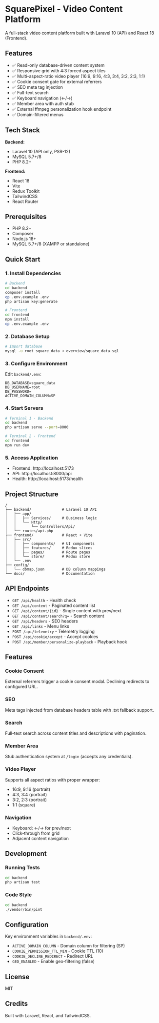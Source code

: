 # SquarePixel - Video Content Platform

A full-stack video content platform built with Laravel 10 (API) and React 18 (Frontend).

## Features

- ✅ Read-only database-driven content system
- ✅ Responsive grid with 4:3 forced aspect tiles
- ✅ Multi-aspect-ratio video player (16:9, 9:16, 4:3, 3:4, 3:2, 2:3, 1:1)
- ✅ Cookie consent gate for external referrers
- ✅ SEO meta tag injection
- ✅ Full-text search
- ✅ Keyboard navigation (←/→)
- ✅ Member area with auth stub
- ✅ External ffmpeg personalization hook endpoint
- ✅ Domain-filtered menus

## Tech Stack

**Backend:**
- Laravel 10 (API only, PSR-12)
- MySQL 5.7+/8
- PHP 8.2+

**Frontend:**
- React 18
- Vite
- Redux Toolkit
- TailwindCSS
- React Router

## Prerequisites

- PHP 8.2+
- Composer
- Node.js 18+
- MySQL 5.7+/8 (XAMPP or standalone)

## Quick Start

### 1. Install Dependencies

```bash
# Backend
cd backend
composer install
cp .env.example .env
php artisan key:generate

# Frontend
cd frontend
npm install
cp .env.example .env
```

### 2. Database Setup

```bash
# Import database
mysql -u root square_data < overview/square_data.sql
```

### 3. Configure Environment

Edit `backend/.env`:
```
DB_DATABASE=square_data
DB_USERNAME=root
DB_PASSWORD=
ACTIVE_DOMAIN_COLUMN=SP
```

### 4. Start Servers

```bash
# Terminal 1 - Backend
cd backend
php artisan serve --port=8000

# Terminal 2 - Frontend
cd frontend
npm run dev
```

### 5. Access Application

- Frontend: http://localhost:5173
- API: http://localhost:8000/api
- Health: http://localhost:5173/health

## Project Structure

```
/
├── backend/              # Laravel 10 API
│   ├── app/
│   │   ├── Services/     # Business logic
│   │   └── Http/
│   │       └── Controllers/Api/
│   └── routes/api.php
├── frontend/             # React + Vite
│   ├── src/
│   │   ├── components/   # UI components
│   │   ├── features/     # Redux slices
│   │   ├── pages/        # Route pages
│   │   └── store/        # Redux store
│   └── .env
├── config/
│   └── dbmap.json        # DB column mappings
└── docs/                 # Documentation
```

## API Endpoints

- `GET /api/health` - Health check
- `GET /api/content` - Paginated content list
- `GET /api/content/{id}` - Single content with prev/next
- `GET /api/content/search?q=` - Search content
- `GET /api/headers` - SEO headers
- `GET /api/links` - Menu links
- `POST /api/telemetry` - Telemetry logging
- `POST /api/cookie/accept` - Accept cookies
- `POST /api/member/personalize-playback` - Playback hook

## Features

### Cookie Consent
External referrers trigger a cookie consent modal. Declining redirects to configured URL.

### SEO
Meta tags injected from database headers table with .txt fallback support.

### Search
Full-text search across content titles and descriptions with pagination.

### Member Area
Stub authentication system at `/login` (accepts any credentials).

### Video Player
Supports all aspect ratios with proper wrapper:
- 16:9, 9:16 (portrait)
- 4:3, 3:4 (portrait)
- 3:2, 2:3 (portrait)
- 1:1 (square)

### Navigation
- Keyboard: ←/→ for prev/next
- Click-through from grid
- Adjacent content navigation

## Development

### Running Tests

```bash
cd backend
php artisan test
```

### Code Style

```bash
cd backend
./vendor/bin/pint
```

## Configuration

Key environment variables in `backend/.env`:

- `ACTIVE_DOMAIN_COLUMN` - Domain column for filtering (SP)
- `COOKIE_PERMISSION_TTL_MIN` - Cookie TTL (10)
- `COOKIE_DECLINE_REDIRECT` - Redirect URL
- `GEO_ENABLED` - Enable geo-filtering (false)

## License

MIT

## Credits

Built with Laravel, React, and TailwindCSS.
